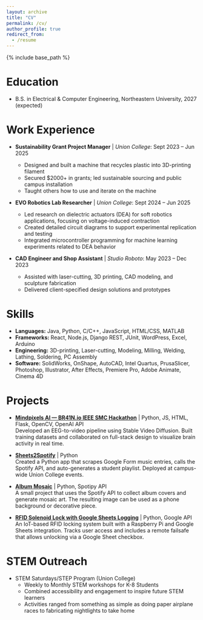 ```yaml
---
layout: archive
title: "CV"
permalink: /cv/
author_profile: true
redirect_from:
  - /resume
---
```


{% include base_path %}

Education
======
* B.S. in Electrical & Computer Engineering, Northeastern University, 2027 (expected)

Work Experience
======
* **Sustainability Grant Project Manager** | *Union College*: Sept 2023 – Jun 2025  
  * Designed and built a machine that recycles plastic into 3D-printing filament  
  * Secured $2000+ in grants; led sustainable sourcing and public campus installation  
  * Taught others how to use and iterate on the machine

* **EVO Robotics Lab Researcher** | *Union College*: Sept 2024 – Jun 2025  
  * Led research on dielectric actuators (DEA) for soft robotics applications, focusing on voltage-induced contraction  
  * Created detailed circuit diagrams to support experimental replication and testing  
  * Integrated microcontroller programming for machine learning experiments related to DEA behavior

* **CAD Engineer and Shop Assistant** | *Studio Roboto*: May 2023 – Dec 2023    
  * Assisted with laser-cutting, 3D printing, CAD modeling, and sculpture fabrication  
  * Delivered client-specified design solutions and prototypes

Skills
======
* **Languages:** Java, Python, C/C++, JavaScript, HTML/CSS, MATLAB
* **Frameworks:** React, Node.js, Django REST, JUnit, WordPress, Excel, Arduino
* **Engineering:** 3D-printing, Laser-cutting, Modeling, Milling, Welding, Lathing, Soldering, PC Assembly
* **Software:** SolidWorks, OnShape, AutoCAD, Intel Quartus, PrusaSlicer, Photoshop, Illustrator, After Effects, Premiere Pro, Adobe Animate, Cinema 4D

Projects
======

* [**Mindpixels AI — BR41N.io IEEE SMC Hackathon**](https://github.com/Union-Neurotech/mindpixels) | Python, JS, HTML, Flask, OpenCV, OpenAI API  
  Developed an EEG-to-video pipeline using Stable Video Diffusion. Built training datasets and collaborated on full-stack design to visualize brain activity in real time.
  
* [**Sheets2Spotify**](https://github.com/4damo5/Sheets2Spotify) | Python  
  Created a Python app that scrapes Google Form music entries, calls the Spotify API, and auto-generates a student playlist. Deployed at campus-wide Union College events.

* [**Album Mosaic**](https://github.com/4damo5/Album-Mosaic) | Python, Spotipy API  
  A small project that uses the Spotify API to collect album covers and generate mosaic art. The resulting image can be used as a phone background or decorative piece.

* [**RFID Solenoid Lock with Google Sheets Logging**](https://github.com/4damo5/RFID-Solenoid-Lock) | Python, Google API  
  An IoT-based RFID locking system built with a Raspberry Pi and Google Sheets integration. Tracks user access and includes a remote failsafe that allows unlocking via a Google Sheet checkbox.

STEM Outreach
======
* STEM Saturdays/STEP Program (Union College)
  * Weekly to Monthly STEM workshops for K-8 Students  
  * Combined accessibility and engagement to inspire future STEM learners  
  * Activities ranged from something as simple as doing paper airplane races to fabricating nightlights to take home  
